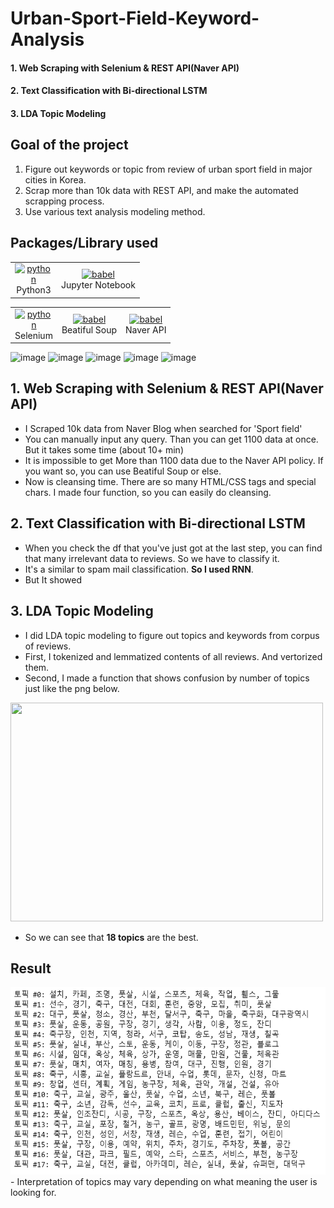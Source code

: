 # Urban-Sport-Field-Keyword-Analysis

#### 1. Web Scraping with Selenium & REST API(Naver API)
#### 2. Text Classification with Bi-directional LSTM
#### 3. LDA Topic Modeling

## Goal of the project
1. Figure out keywords or topic from review of urban sport field in major cities in Korea.
2. Scrap more than 10k data with REST API, and make the automated scrapping process.
3. Use various text analysis modeling method.

## Packages/Library used
<table>
<tbody>
    <tr>
        <td width="60">
            <div align="center"><a href="https://www.python.org/" target="_blank"> <img src="https://github.com/miniwa00/Urban-Sport-Field-Keyword-Analysis/assets/47784464/f8ac5984-af72-4233-9045-08df71a7cbf4" alt="python" width="100" height="45"/> 
            </a><br>Python3</br></div>
        </td>
        <td>
            <div align="center"><a href="https://babeljs.io/" target="_blank"> <img src="https://github.com/miniwa00/Urban-Sport-Field-Keyword-Analysis/assets/47784464/0b29652b-0c8a-4d9a-8e0d-a639ef814cfd" alt="babel" width="70" height="40"/> 
        </a><br>Jupyter Notebook</br></div>
        </td>
</tbody>
</table>

<table>
<tbody>
    <tr>
        <td width="60">
            <div align="center"><a href="https://www.python.org/" target="_blank"> <img src="https://github.com/miniwa00/Urban-Sport-Field-Keyword-Analysis/assets/47784464/54a2d184-3716-4c4d-b4a5-715e649b02a0" alt="python" width="40" height="40"/> 
            </a><br>Selenium</br></div>
        </td>
        <td>
            <div align="center"><a href="https://babeljs.io/" target="_blank"> <img src="https://github.com/miniwa00/Urban-Sport-Field-Keyword-Analysis/assets/47784464/098283aa-084a-4082-8d06-fff8eb429782" alt="babel" width="70" height="40"/> 
            </a><br>Beatiful Soup</br></div>
        </td>
        <td>
            <div align="center"><a href="https://babeljs.io/" target="_blank"> <img src="https://github.com/miniwa00/Urban-Sport-Field-Keyword-Analysis/assets/47784464/6c8fb542-4dde-4b60-8fee-ca87620e1088" alt="babel" width="140" height="70"/> 
            </a><br>Naver API</br></div>
        </td>
</tbody>
</table>

![image]()
![image]()
![image]()
![image]()
![image]()


## 1. Web Scraping with Selenium & REST API(Naver API)
- I Scraped 10k data from Naver Blog when searched for 'Sport field'
- You can manually input any query. Than you can get 1100 data at once. But it takes some time (about 10+ min)
- It is impossible to get More than 1100 data due to the Naver API policy. If you want so, you can use Beatiful Soup or else.
- Now is cleansing time. There are so many HTML/CSS tags and special chars. I made four function, so you can easily do cleansing.

## 2. Text Classification with Bi-directional LSTM
- When you check the df that you've just got at the last step, you can find that many irrelevant data to reviews. So we have to classify it.
- It's a similar to spam mail classification. **So I used RNN**.
- But It showed 

## 3. LDA Topic Modeling
- I did LDA topic modeling to figure out topics and keywords from corpus of reviews.
- First, I tokenized and lemmatized contents of all reviews. And vertorized them.
- Second, I made a function that shows confusion by number of topics just like the png below.
<img src="https://github.com/miniwa00/Urban-Sport-Field-Keyword-Analysis/assets/47784464/1a026bce-a19e-40cd-b2c9-a72f0e8050bf" width="500" height="350"/>

- So we can see that **18 topics** are the best.

## Result
<img src="assets/topic_result.png" width=550 height=300/>
- Interpretation of topics may vary depending on what meaning the user is looking for.

